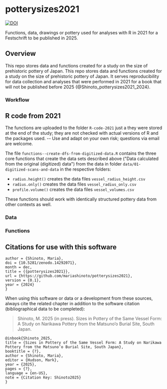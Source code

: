 # potterysizes2021
[![DOI](https://zenodo.org/badge/899788736.svg)](https://doi.org/10.5281/zenodo.14292070)

Functions, data, drawings or pottery used for analyses with R in 2021 for a Festschrift to be published in 2025.

## Overview

This repo stores data and functions created for a study on the size of prehistoric pottery of Japan. 
This repo stores data and functions created for a study on the size of prehistoric pottery of Japan. It serves reproducibility for data collection and analyses that were performed in 2021 for a book that will not be published before 2025 {@Shinoto_potterysizes2021_2024}. 


### Workflow
## R code from 2021

The functions are uploaded to the folder `R-code-2021` just a they were stored at the end of the study; they are not checked with actual versions of R and the packages used. -- Use and adapt on your own risk; questions via email are welcome. 

The file `functions--create-dfs-from-digitized-data.R` contains the three core functions that create the data sets described above ("Data calculated from the original (digitized) data") from the data in folder `data/01-digitized-scans-and-data` in the respective folders:

- `radius.height()` creates the data files `vessel_radius_height.csv`
- `radius.only()` creates the data files `vessel_radius_only.csv`
- `profile.volume()` creates the data files `vessel_volumes.csv`

These functions should work with identically structured pottery data from other contexts as well. 

### Data


### Functions




## Citations for use with this software

```@software{Shinoto_potterysizes2021_2024,
author = {Shinoto, Maria},
doi = {10.5281/zenodo.14292071},
month = dec,
title = {{potterysizes2021}},
url = {https://github.com/mariashinoto/potterysizes2021},
version = {0.1},
year = {2024}
}
```

When using this software or data or a development from these sources, always cite the related chapter in addition to the software citation (bibliographical data to be completed):

> Shinoto, M. 2025 (in press). Sizes in Pottery of the Same Vessel Form: A Study on Narikawa Pottery from the Matsuno’o Burial Site, South Japan. 

```
@inbook{Shinoto_2025, 
title = {Sizes in Pottery of the Same Vessel Form: A Study on Narikawa Pottery from the Matsuno’o Burial Site, South Japan}, 
booktitle = {?}, 
author = {Shinoto, Maria}, 
editor = {Hudson, Mark}, 
year = {2025}, 
pages = {?}, 
language = {en-US},
note = {Citation Key: Shinoto2025} 
}
```
